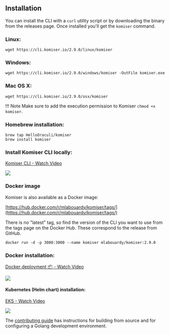 ## Installation

You can install the CLI with a `curl` utility script or by downloading the binary from the releases page. Once installed you'll get the `komiser` command.

### Linux:

```
wget https://cli.komiser.io/2.9.0/linux/komiser
```

### Windows:

```
wget https://cli.komiser.io/2.9.0/windows/komiser -OutFile komiser.exe
```

### Mac OS X:

```
wget https://cli.komiser.io/2.9.0/osx/komiser
```

!!! Note
    Make sure to add the execution permission to Komiser `chmod +x komiser`.


### Homebrew installation:

```
brew tap HelloOraculi/komiser
brew install komiser
```

### Install Komiser CLI locally:

<a href="https://www.loom.com/share/27d586a54cef49f3b394085afb119afa">
    <p>Komiser CLI - Watch Video</p>
    <img style="max-width:450px;" src="https://cdn.loom.com/sessions/thumbnails/27d586a54cef49f3b394085afb119afa-1658241069897-with-play.gif">
  </a>

### Docker image 

Komiser is also available as a Docker image:

[https://hub.docker.com/r/mlabouardy/komiser/tags/](https://hub.docker.com/r/mlabouardy/komiser/tags/)

There is no "latest" tag, so find the version of the CLI you want to use from the tags page on the Docker Hub. These correspond to the release from GitHub.

```
docker run -d -p 3000:3000 --name komiser mlabouardy/komiser:2.9.0
```

### Docker installation:

<a href="https://www.loom.com/share/5ce75af3a4a34dffb923f126019b0f7b">
    <p>Docker deployment 📦 - Watch Video</p>
    <img style="max-width:450px;" src="https://cdn.loom.com/sessions/thumbnails/5ce75af3a4a34dffb923f126019b0f7b-1658315486250-with-play.gif">
  </a>

#### Kubernetes (Helm chart) installation:

<a href="https://www.loom.com/share/45277c0609cd47508d1855a73ec61309">
    <p>EKS - Watch Video</p>
    <img style="max-width:450px;" src="https://cdn.loom.com/sessions/thumbnails/45277c0609cd47508d1855a73ec61309-with-play.gif">
  </a>


The [contributing guide](https://docs.komiser.io/contributing) has instructions for building from source and for configuring a Golang development environment.